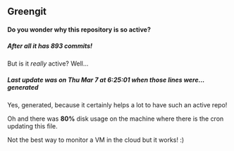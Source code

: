 ## Greengit

#### Do you wonder why this repository is so active?

##### After all it has 893 commits!

But is it *really* active? Well...

##### Last update was on Thu Mar 7 at 6:25:01 when those lines were... generated

Yes, generated, because it certainly helps a lot to have such an active repo!

Oh and there was **80%** disk usage on the machine
where there is the cron updating this file.

Not the best way to monitor a VM in the cloud but it works! :)
